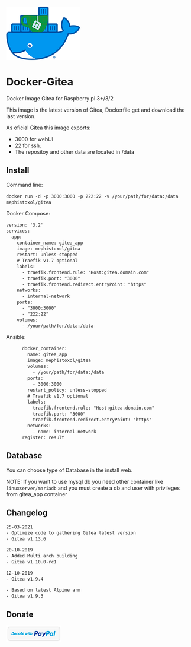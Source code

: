 ![Docker-Gitea](https://raw.githubusercontent.com/MephistoXoL/Docker-Gitea/master/Docker-Gitea.png)

# Docker-Gitea 
Docker Image Gitea for Raspberry pi 3+/3/2

This image is the latest version of Gitea, Dockerfile get and download the last version.

As oficial Gitea this image exports:
- 3000 for webUI
- 22 for ssh.
- The repositoy and other data are located in /data

## Install
Command line:
```
docker run -d -p 3000:3000 -p 222:22 -v /your/path/for/data:/data mephistoxol/gitea
```

Docker Compose:
```
version: '3.2'
services:
  app:
    container_name: gitea_app
    image: mephistoxol/gitea
    restart: unless-stopped
    # Traefik v1.7 optional
    labels:
      - traefik.frontend.rule: "Host:gitea.domain.com"
      - traefik.port: "3000"
      - traefik.frontend.redirect.entryPoint: "https"    
    networks:      
      - internal-network
    ports:
      - "3000:3000"
      - "222:22"
    volumes:
      - /your/path/for/data:/data
```

Ansible:
```
      docker_container:
        name: gitea_app
        image: mephistoxol/gitea
        volumes:
          - /your/path/for/data:/data
        ports:
          - 3000:3000
        restart_policy: unless-stopped
        # Traefik v1.7 optional
        labels:
          traefik.frontend.rule: "Host:gitea.domain.com"
          traefik.port: "3000"
          traefik.frontend.redirect.entryPoint: "https"
        networks:
          - name: internal-network
      register: result
```

## Database
You can choose type of Database in the install web.

NOTE: If you want to use mysql db you need other container like ```linuxserver/mariadb``` and you must create a db and user with privileges from gitea_app container 

## Changelog
```
25-03-2021
- Optimize code to gathering Gitea latest version
- Gitea v1.13.6
```
```
20-10-2019
- Added Multi arch building
- Gitea v1.10.0-rc1
```
```
12-10-2019
- Gitea v1.9.4
```
```
- Based on latest Alpine arm
- Gitea v1.9.3
```

## Donate
[![Paypal](https://raw.githubusercontent.com/MephistoXoL/Things/master/paypal.png)](https://www.paypal.me/mephistoxol)
